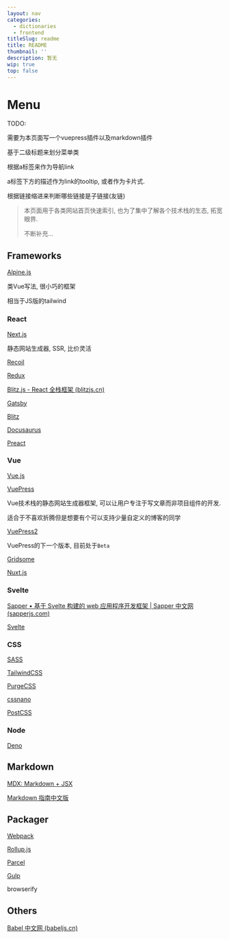```yaml
---
layout: nav
categories:
  - dictionaries
  - frontend
titleSlug: readme
title: README
thumbnail: ''
description: 暂无
wip: true
top: false
---
```




# Menu

TODO:

需要为本页面写一个vuepress插件以及markdown插件

基于二级标题来划分菜单类

根据a标签来作为导航link

a标签下方的描述作为link的tooltip, 或者作为卡片式.

根据链接缩进来判断哪些链接是子链接(友链)



> 本页面用于各类网站首页快速索引, 也为了集中了解各个技术栈的生态, 拓宽眼界.
>
> 不断补充...

## Frameworks

[Alpine.js](https://alpinejs.dev/start-here)

类Vue写法, 很小巧的框架

相当于JS版的tailwind

### React

[Next.js](https://www.nextjs.cn/)

静态网站生成器, SSR, 比价灵活

[Recoil](https://www.recoiljs.cn/)

[Redux](https://www.reduxjs.cn/)

[Blitz.js - React 全栈框架 (blitzjs.cn)](https://www.blitzjs.cn/)

[Gatsby](https://www.gatsbyjs.cn/)

[Blitz](https://www.blitzjs.cn/)

[Docusaurus](https://www.docusaurus.cn/)

[Preact](https://www.preactjs.com.cn/)



### Vue

[Vue.js](https://vuejs.bootcss.com/)

[VuePress](https://www.vuepress.cn/)

Vue技术栈的静态网站生成器框架, 可以让用户专注于写文章而非项目组件的开发.

适合于不喜欢折腾但是想要有个可以支持少量自定义的博客的同学

[VuePress2](https://v2.vuepress.vuejs.org/zh/reference/frontmatter.html#permalinkpattern)

VuePress的下一个版本, 目前处于`Beta`

[Gridsome](https://www.gridsome.cn/)

[Nuxt.js](https://www.nuxtjs.cn/)





### Svelte

[Sapper • 基于 Svelte 构建的 web 应用程序开发框架 | Sapper 中文网 (sapperjs.com)](https://www.sapperjs.com/)

[Svelte](https://www.sveltejs.cn/)





### CSS

[SASS](https://www.sasscss.com/)

[TailwindCSS](https://www.tailwindcss.cn/)

[PurgeCSS](https://www.purgecss.cn/)

[cssnano](https://www.cssnano.cn/)

[PostCSS](https://www.postcss.com.cn/)



### Node

[Deno](https://www.denojs.cn/)



## Markdown

[MDX: Markdown + JSX](https://www.mdxjs.cn/)

[Markdown 指南中文版](https://www.markdown.xyz/getting-started/)



## Packager

[Webpack](https://www.webpackjs.com/)

[Rollup.js](https://www.rollupjs.com/)

[Parcel](https://www.parceljs.cn/)

[Gulp](https://www.gulpjs.com.cn/)

browserify





## Others

[Babel 中文网 (babeljs.cn)](https://www.babeljs.cn/docs/babel-generator)
